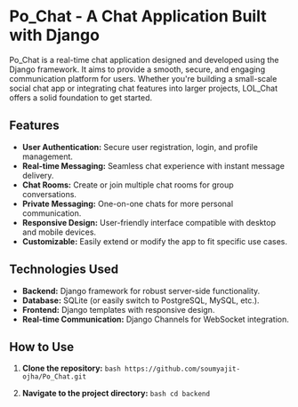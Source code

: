 # Po_Chat - A Chat Application Built with Django

Po_Chat is a real-time chat application designed and developed using the Django framework. It aims to provide a smooth, secure, and engaging communication platform for users. Whether you're building a small-scale social chat app or integrating chat features into larger projects, LOL_Chat offers a solid foundation to get started.

## Features
- **User Authentication:** Secure user registration, login, and profile management.
- **Real-time Messaging:** Seamless chat experience with instant message delivery.
- **Chat Rooms:** Create or join multiple chat rooms for group conversations.
- **Private Messaging:** One-on-one chats for more personal communication.
- **Responsive Design:** User-friendly interface compatible with desktop and mobile devices.
- **Customizable:** Easily extend or modify the app to fit specific use cases.

## Technologies Used
- **Backend:** Django framework for robust server-side functionality.
- **Database:** SQLite (or easily switch to PostgreSQL, MySQL, etc.).
- **Frontend:** Django templates with responsive design.
- **Real-time Communication:** Django Channels for WebSocket integration.

## How to Use
1. **Clone the repository:**
``bash
https://github.com/soumyajit-ojha/Po_Chat.git``

2. **Navigate to the project directory:**
``bash
cd backend``
